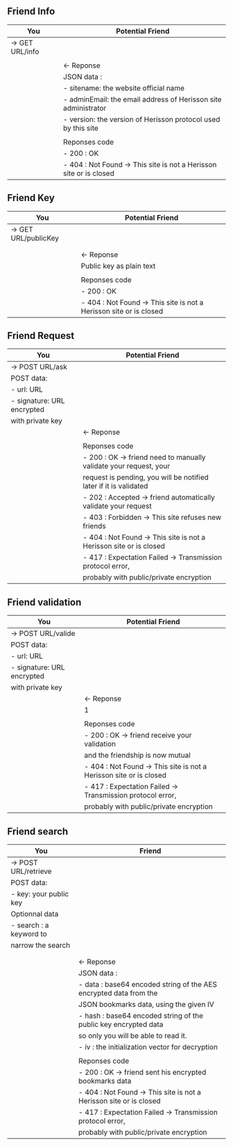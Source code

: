 
Friend Info
-----------

| You                           | Potential Friend                                                          |
| ----------------------------- | ------------------------------------------------------------------------- |
| -> GET URL/info               |                                                                           |
|                               |                                                                           |
|                               | <- Reponse                                                                |
|                               | JSON data :                                                               |
|                               | - sitename: the website official name                                     |
|                               | - adminEmail: the email address of Herisson site administrator            |
|                               | - version: the version of Herisson protocol used by this site             |
|                               |                                                                           |
|                               |  Reponses code                                                            |
|                               | - 200 : OK                                                                |
|                               | - 404 : Not Found -> This site is not a Herisson site or is closed        |



Friend Key
----------

| You                           | Potential Friend                                                          |
| ----------------------------- | ------------------------------------------------------------------------- |
| -> GET URL/publicKey          |                                                                           |
|                               |                                                                           |
|                               |                                                                           |
|                               | <- Reponse                                                                |
|                               | Public key as plain text                                                  |
|                               |                                                                           |
|                               | Reponses code                                                             |
|                               | - 200 : OK                                                                |
|                               | - 404 : Not Found -> This site is not a Herisson site or is closed        |



Friend Request
--------------

| You                           | Potential Friend                                                          |
| ----------------------------- | ------------------------------------------------------------------------- |
| -> POST URL/ask               |                                                                           |
| POST data:                    |                                                                           |
| - url: URL                    |                                                                           |
| - signature: URL encrypted    |                                                                           |
|   with private key            |                                                                           |
|                               | <- Reponse                                                                |
|                               |                                                                           |
|                               | Reponses code                                                             |
|                               | - 200 : OK -> friend need to manually validate your request, your         |
|                               |         request is pending, you will be notified later if it is validated |
|                               | - 202 : Accepted -> friend automatically validate your request            |
|                               | - 403 : Forbidden -> This site refuses new friends                        |
|                               | - 404 : Not Found -> This site is not a Herisson site or is closed        |
|                               | - 417 : Expectation Failed -> Transmission protocol error,                |
|                               |         probably with public/private encryption                           |
 



Friend validation
-----------------

| You                           | Potential Friend                                                          |
| ----------------------------- | ------------------------------------------------------------------------- |
| -> POST URL/valide            |                                                                           |
| POST data:                    |                                                                           |
| - url: URL                    |                                                                           |
| - signature: URL encrypted    |                                                                           |
|   with private key            |                                                                           |
|                               | <- Reponse                                                                |
|                               | 1                                                                         |
|                               |                                                                           |
|                               | Reponses code                                                             |
|                               | - 200 : OK -> friend receive your validation                              |
|                               |         and the friendship is now mutual                                  |
|                               | - 404 : Not Found -> This site is not a Herisson site or is closed        |
|                               | - 417 : Expectation Failed -> Transmission protocol error,                |
|                               |         probably with public/private encryption                           |
 




Friend search
-------------

| You                           | Friend                                                                    |
| ----------------------------- | ------------------------------------------------------------------------- |
| -> POST URL/retrieve          |                                                                           |
| POST data:                    |                                                                           |
| - key: your public key        |                                                                           |
| Optionnal data                |                                                                           |
| - search : a keyword to       |                                                                           |
|   narrow the search           |                                                                           |
|                               |                                                                           |
|                               |                                                                           |
|                               | <- Reponse                                                                |
|                               | JSON data :                                                               |
|                               | - data : base64 encoded string of the AES encrypted data from the         |
|                               |          JSON bookmarks data, using the given IV                          |
|                               | - hash : base64 encoded string of the public key encrypted data           |
|                               |          so only you will be able to read it.                             |
|                               | - iv   : the initialization vector for decryption                         |
|                               |                                                                           |
|                               | Reponses code                                                             |
|                               | - 200 : OK -> friend sent his encrypted bookmarks data                    |
|                               | - 404 : Not Found -> This site is not a Herisson site or is closed        |
|                               | - 417 : Expectation Failed -> Transmission protocol error,                |
|                               |         probably with public/private encryption                           |
 

